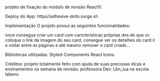 projeto de fixação do módulo de revisão React1/.

Deploy do App: https//adhesive-dolls.surge.sh

Implementação O projeto possui as seguintes funcionalidades:

voce consegue criar um card com caricteristicas próprias des de que vc coloque o link da imagem do seu card, consegue ver os detalhes do card ir e voltar entre as páginas e até mesmo remover o card criado...

Bibliotecas utilizadas: Styled-Components React Icons.

Créditos: projeto totalmente feito com ajuda de suas preciosas dicas e ensinamentos na semana de revisão. professora Dev: Lbn_lua na escola labenu
